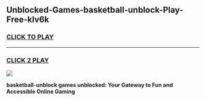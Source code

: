 
## Unblocked-Games-basketball-unblock-Play-Free-klv6k
<h3>
<a href="https://premium76.site?title=basketball-unblock&ref=18A1">CLICK TO PLAY</a></h3>
<hr>

<h3>
<a href="https://premium76.site?title=basketball-unblock&ref=18A1">CLICK 2 PLAY</a>
  
</h3>

<a href="https://premium76.site?title=basketball-unblock&ref=18A1"><img src="https://clearcache.store/games.png"></a>


**basketball-unblock games unblocked: Your Gateway to Fun and Accessible Online Gaming**
